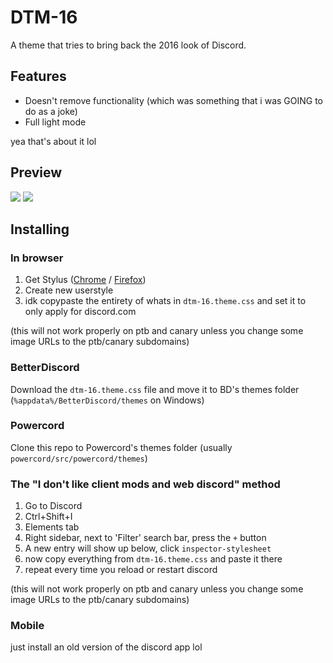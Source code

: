 # DTM-16
A theme that tries to bring back the 2016 look of Discord.

## Features
- Doesn't remove functionality (which was something that i was GOING to do as a joke)
- Full light mode

yea that's about it lol

## Preview
![](https://cdn.discordapp.com/attachments/859405015974412329/921807971388887070/unknown.png)
![](https://cdn.discordapp.com/attachments/859405015974412329/921807971690901514/unknown.png)

## Installing

### In browser
1. Get Stylus ([Chrome](https://chrome.google.com/webstore/detail/stylus/clngdbkpkpeebahjckkjfobafhncgmne) / [Firefox](https://addons.mozilla.org/en-US/firefox/addon/styl-us/))
2. Create new userstyle
3. idk copypaste the entirety of whats in `dtm-16.theme.css` and set it to only apply for discord.com

(this will not work properly on ptb and canary unless you change some image URLs to the ptb/canary subdomains)

### BetterDiscord
Download the `dtm-16.theme.css` file and move it to BD's themes folder (`%appdata%/BetterDiscord/themes` on Windows)
### Powercord
Clone this repo to Powercord's themes folder (usually `powercord/src/powercord/themes`)

### The "I don't like client mods and web discord" method
1. Go to Discord
2. Ctrl+Shift+I
3. Elements tab
4. Right sidebar, next to 'Filter' search bar, press the `+` button
5. A new entry will show up below, click `inspector-stylesheet`
6. now copy everything from `dtm-16.theme.css` and paste it there
7. repeat every time you reload or restart discord

(this will not work properly on ptb and canary unless you change some image URLs to the ptb/canary subdomains) 

### Mobile
just install an old version of the discord app lol
